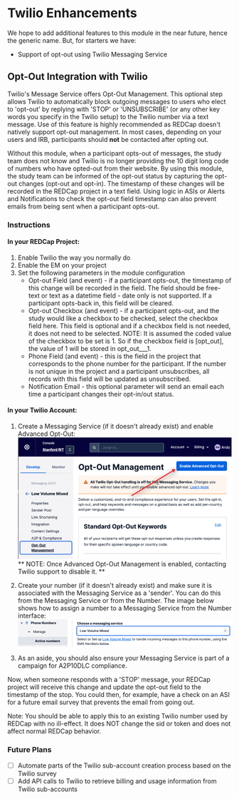 # Twilio Enhancements

We hope to add additional features to this module in the near future, hence the generic name.  But, for starters we have:

- Support of opt-out using Twilio Messaging Service



## Opt-Out Integration with Twilio

Twilio's Message Service offers Opt-Out Management.  This optional step allows Twilio to automatically block outgoing messages to users who elect to 'opt-out' by replying with 'STOP' or 'UNSUBSCRIBE' (or any other key words you specify in the Twilio setup) to the Twilio number via a text message.  Use of this feature is highly recommended as REDCap doesn't natively support opt-out management. In most cases, depending on your users and IRB, participants should **not** be contacted after opting out.

Without this module, when a participant opts-out of messages, the study team does not know and Twilio is no longer providing the 10 digit long code of numbers who have opted-out from their website.  By using this module, the study team can be informed of the opt-out status by capturing the opt-out changes (opt-out and opt-in). The timestamp of these changes will be recorded in the REDCap project in a text field.  Using logic in ASIs or Alerts and Notifications to check the opt-out field timestamp can also prevent emails from being sent when a participant opts-out.

### Instructions

#### In your REDCap Project:
1. Enable Twilio the way you normally do
2. Enable the EM on your project
3. Set the following parameters in the module configuration
   - Opt-out Field (and event) - if a participant opts-out, the timestamp of this change will be recorded in the field.  The field should be free-text or text as a datetime field - date only is not supported.  If a participant opts-back in, this field will be cleared.
   - Opt-out Checkbox (and event) - if a participant opts-out, and the study would like a checkbox to be checked, select the checkbox field here. This field is optional and if a checkbox field is not needed, it does not need to be selected.  NOTE: It is assumed the coded value of the checkbox to be set is 1. So if the checkbox field is [opt_out], the value of 1 will be stored in opt_out___1.
   - Phone Field (and event) - this is the field in the project that corresponds to the phone number for the participant.  If the number is not unique in the project and a participant unsubscribes, all records with this field will be updated as unsubscribed.
   - Notification Email - this optional parameter will send an email each time a participant changes their opt-in/out status.

#### In your Twilio Account:
1. Create a Messaging Service (if it doesn't already exist) and enable Advanced Opt-Out:
    ![Enable Advanced Opt-Out](images/enable_advanced_opt_out.png)
** NOTE: Once Advanced Opt-Out Management is enabled, contacting Twilio support to disable it. **

2. Create your number (if it doesn't already exist) and make sure it is associated with the Messaging Service as a 'sender'.  You can do this from the Messaging Service or from the Number.  The image below shows how to assign a number to a Messaging Service from the Number interface:
    ![Place number in Messaging Service](images/set_messaging_service.png)

3. As an aside, you should also ensure your Messaging Service is part of a campaign for A2P10DLC compliance.

Now, when someone responds with a 'STOP' message, your REDCap project will receive this change and update the opt-out field to the timestamp of the stop.  You could then, for example, have a check on an ASI for a future email survey that prevents the email from going out.

Note: You should be able to apply this to an existing Twilio number used by REDCap with no ill-effect.  It does NOT change the sid or token and does not affect normal REDCap behavior.

### Future Plans
- [ ] Automate parts of the Twilio sub-account creation process based on the Twilio survey
- [ ] Add API calls to Twilio to retrieve billing and usage information from Twilio sub-accounts
